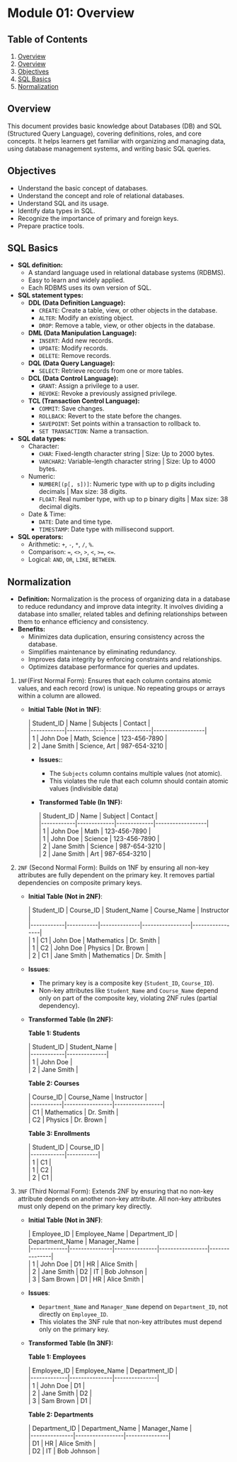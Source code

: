 # Module 01: Overview

## Table of Contents

<ol>
    <li><a href="#overview">Overview</a></li>
    <li><a href="#overview">Overview</a></li>
    <li><a href="#objectives">Objectives</a></li>
    <li><a href="#sql-basics">SQL Basics</a></li>
    <li><a href="#normalization">Normalization</a></li>
</ol>

## Overview

This document provides basic knowledge about Databases (DB) and SQL (Structured Query Language), covering definitions,
roles, and core concepts. It helps learners get familiar with organizing and managing data, using database management
systems, and writing basic SQL queries.

## Objectives

- Understand the basic concept of databases.
- Understand the concept and role of relational databases.
- Understand SQL and its usage.
- Identify data types in SQL.
- Recognize the importance of primary and foreign keys.
- Prepare practice tools.

## SQL Basics

- **SQL definition:**
    - A standard language used in relational database systems (RDBMS).
    - Easy to learn and widely applied.
    - Each RDBMS uses its own version of SQL.
- **SQL statement types:**
    - **DDL (Data Definition Language):**
        - `CREATE`: Create a table, view, or other objects in the database.
        - `ALTER`: Modify an existing object.
        - `DROP`: Remove a table, view, or other objects in the database.
    - **DML (Data Manipulation Language):**
        - `INSERT`: Add new records.
        - `UPDATE`: Modify records.
        - `DELETE`: Remove records.
    - **DQL (Data Query Language):**
        - `SELECT`: Retrieve records from one or more tables.
    - **DCL (Data Control Language):**
        - `GRANT`: Assign a privilege to a user.
        - `REVOKE`: Revoke a previously assigned privilege.
    - **TCL (Transaction Control Language):**
        - `COMMIT`: Save changes.
        - `ROLLBACK`: Revert to the state before the changes.
        - `SAVEPOINT`: Set points within a transaction to rollback to.
        - `SET TRANSACTION`: Name a transaction.
- **SQL data types:**
    - Character:
        - `CHAR`: Fixed-length character string | Size: Up to 2000 bytes.
        - `VARCHAR2`: Variable-length character string | Size: Up to 4000 bytes.
    - Numeric:
        - `NUMBER[(p[, s])]`: Numeric type with up to p digits including decimals | Max size: 38 digits.
        - `FLOAT`: Real number type, with up to p binary digits | Max size: 38 decimal digits.
    - Date & Time:
        - `DATE`: Date and time type.
        - `TIMESTAMP`: Date type with millisecond support.
- **SQL operators:**
    - Arithmetic: `+`, `-`, `*`, `/`, `%`.
    - Comparison: `=`, `<>`, `>`, `<`, `>=`, `<=`.
    - Logical: `AND`, `OR`, `LIKE`, `BETWEEN`.

## Normalization

- **Definition:** Normalization is the process of organizing data in a database to reduce redundancy and improve data
  integrity. It involves dividing a database into smaller, related tables and defining relationships between them to
  enhance efficiency and consistency.
- **Benefits:**
    - Minimizes data duplication, ensuring consistency across the database.
    - Simplifies maintenance by eliminating redundancy.
    - Improves data integrity by enforcing constraints and relationships.
    - Optimizes database performance for queries and updates.

1. `1NF`(First Normal Form): Ensures that each column contains atomic values, and each record (row) is unique. No
   repeating groups or arrays within a column are allowed.
    - **Initial Table (Not in 1NF)**:

      | Student_ID | Name        | Subjects       | Contact          |  
              |------------|-------------|----------------|------------------|  
      | 1          | John Doe    | Math, Science  | 123-456-7890     |  
      | 2          | Jane Smith  | Science, Art   | 987-654-3210     |

        - **Issues:**:
            - The `Subjects` column contains multiple values (not atomic).
            - This violates the rule that each column should contain atomic values (indivisible data)
        - **Transformed Table (In 1NF):**

          | Student_ID | Name        | Subject     | Contact          |  
                      |------------|-------------|-------------|------------------|  
          | 1          | John Doe    | Math        | 123-456-7890     |  
          | 1          | John Doe    | Science     | 123-456-7890     |  
          | 2          | Jane Smith  | Science     | 987-654-3210     |  
          | 2          | Jane Smith  | Art         | 987-654-3210     |

2. `2NF` (Second Normal Form): Builds on 1NF by ensuring all non-key attributes are fully dependent on the primary key.
   It removes partial dependencies on composite primary keys.
    - **Initial Table (Not in 2NF)**:

      | Student_ID | Course_ID | Student_Name | Course_Name     | Instructor      |  
              |------------|-----------|--------------|-----------------|-----------------|  
      | 1          | C1        | John Doe     | Mathematics     | Dr. Smith       |  
      | 1          | C2        | John Doe     | Physics         | Dr. Brown       |  
      | 2          | C1        | Jane Smith   | Mathematics     | Dr. Smith       |      

    - **Issues**:
        - The primary key is a composite key (`Student_ID`, `Course_ID`).
        - Non-key attributes like `Student_Name` and `Course_Name` depend only on part of the composite key, violating
          2NF rules (partial dependency).

    - **Transformed Table (In 2NF):**

      **Table 1: Students**

      | Student_ID | Student_Name |  
              |------------|--------------|  
      | 1          | John Doe     |  
      | 2          | Jane Smith   |

      **Table 2: Courses**

      | Course_ID | Course_Name     | Instructor      |  
              |-----------|-----------------|-----------------|  
      | C1        | Mathematics     | Dr. Smith       |  
      | C2        | Physics         | Dr. Brown       |  

      **Table 3: Enrollments**

      | Student_ID | Course_ID |  
              |------------|-----------|  
      | 1          | C1        |  
      | 1          | C2        |  
      | 2          | C1        | 

3. `3NF` (Third Normal Form): Extends 2NF by ensuring that no non-key attribute depends on another non-key attribute.
   All non-key attributes must only depend on the primary key directly.
    - **Initial Table (Not in 3NF)**:

      | Employee_ID | Employee_Name | Department_ID | Department_Name | Manager_Name  |  
              |-------------|---------------|---------------|-----------------|---------------|  
      | 1           | John Doe      | D1            | HR              | Alice Smith   |  
      | 2           | Jane Smith    | D2            | IT              | Bob Johnson   |  
      | 3           | Sam Brown     | D1            | HR              | Alice Smith   | 

    - **Issues**:
        - `Department_Name` and `Manager_Name` depend on `Department_ID`, not directly on `Employee_ID`.
        - This violates the 3NF rule that non-key attributes must depend only on the primary key.

    - **Transformed Table (In 3NF):**

      **Table 1: Employees**

      | Employee_ID | Employee_Name | Department_ID |  
              |-------------|---------------|---------------|  
      | 1           | John Doe      | D1            |  
      | 2           | Jane Smith    | D2            |  
      | 3           | Sam Brown     | D1            |

      **Table 2: Departments**

      | Department_ID | Department_Name | Manager_Name  |  
              |---------------|-----------------|---------------|  
      | D1            | HR              | Alice Smith   |  
      | D2            | IT              | Bob Johnson   |
